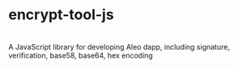 # encrypt-tool-js

#
A JavaScript library for developing Aleo dapp, including signature, verification, base58, base64, hex encoding
